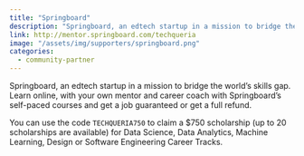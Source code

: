 ```yaml
---
title: "Springboard"
description: "Springboard, an edtech startup in a mission to bridge the world’s skills gap. Learn online, with your own mentor and career coach with Springboard’s self-paced courses and get a job guaranteed or get a full refund."
link: http://mentor.springboard.com/techqueria
image: "/assets/img/supporters/springboard.png"
categories:
  - community-partner
---
```


Springboard, an edtech startup in a mission to bridge the world’s skills gap. Learn online, with your own mentor and career coach with Springboard’s self-paced courses and get a job guaranteed or get a full refund.

You can use the code `TECHQUERIA750` to claim a $750 scholarship (up to 20 scholarships are available) for Data Science, Data Analytics, Machine Learning, Design or Software Engineering Career Tracks.